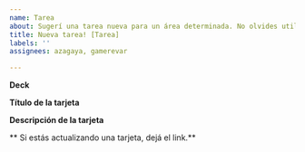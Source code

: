 ```yaml
---
name: Tarea
about: Sugerí una tarea nueva para un área determinada. No olvides utilizar la label correcta!
title: Nueva tarea! [Tarea]
labels: ''
assignees: azagaya, gamerevar

---
```


**Deck**

**Título de la tarjeta**

**Descripción de la tarjeta**

** Si estás actualizando una tarjeta, dejá el link.**
